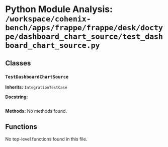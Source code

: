 # Python Module Analysis: `/workspace/cohenix-bench/apps/frappe/frappe/desk/doctype/dashboard_chart_source/test_dashboard_chart_source.py`

## Classes

### `TestDashboardChartSource`
**Inherits:** `IntegrationTestCase`


**Docstring:**
```

```

**Methods:**
No methods found.




## Functions

No top-level functions found in this file.
